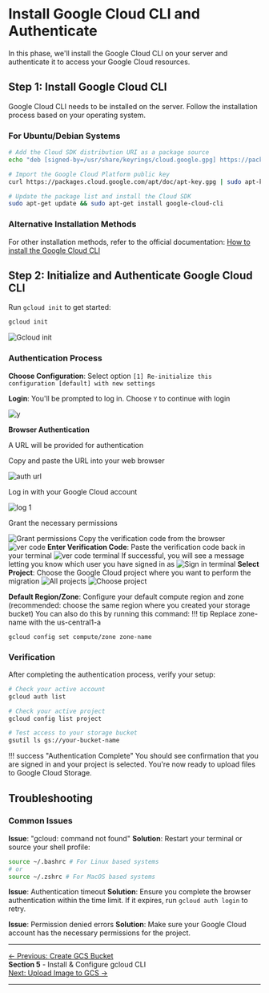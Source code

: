 # Install Google Cloud CLI and Authenticate

In this phase, we'll install the Google Cloud CLI on your server and authenticate it to access your Google Cloud resources.

## Step 1: Install Google Cloud CLI

Google Cloud CLI needs to be installed on the server. Follow the installation process based on your operating system.

### For Ubuntu/Debian Systems

```bash
# Add the Cloud SDK distribution URI as a package source
echo "deb [signed-by=/usr/share/keyrings/cloud.google.gpg] https://packages.cloud.google.com/apt cloud-sdk main" | sudo tee -a /etc/apt/sources.list.d/google-cloud-sdk.list

# Import the Google Cloud Platform public key
curl https://packages.cloud.google.com/apt/doc/apt-key.gpg | sudo apt-key --keyring /usr/share/keyrings/cloud.google.gpg add -

# Update the package list and install the Cloud SDK
sudo apt-get update && sudo apt-get install google-cloud-cli
```

### Alternative Installation Methods

For other installation methods, refer to the official documentation: [How to install the Google Cloud CLI](https://cloud.google.com/sdk/docs/install-sdk)

## Step 2: Initialize and Authenticate Google Cloud CLI

Run `gcloud init` to get started:

```bash
gcloud init
```
![Gcloud init](assets/images/gcloud-init.png)

### Authentication Process

**Choose Configuration**: Select option `[1] Re-initialize this configuration [default] with new settings`

**Login**: You'll be prompted to log in. Choose `Y` to continue with login

  ![y](assets/images/y.png)

**Browser Authentication**

  A URL will be provided for authentication

  Copy and paste the URL into your web browser

  ![auth url](assets/images/auth-url.png)

  Log in with your Google Cloud account

  ![log 1](assets/images/log1.png)

  Grant the necessary permissions

  ![Grant permissions](assets/images/grant-permissions.png)
  Copy the verification code from the browser
  ![ver code](assets/images/ver-code.png)
**Enter Verification Code**: Paste the verification code back in your terminal
  ![ver code terminal](assets/images/ver-code-terminal.png)
If successful, you will see a message letting you know which user you have signed in as
  ![Sign in terminal](assets/images/sign-in-eddie-term.png)
**Select Project**: Choose the Google Cloud project where you want to perform the migration
  ![All projects](assets/images/all-projects.png)
  ![Choose project](assets/images/choose-project.png)

**Default Region/Zone**: Configure your default compute region and zone (recommended: choose the same region where you created your storage bucket)
You can also do this by running this command: 
!!! tip 
    Replace zone-name with the us-central1-a

```
gcloud config set compute/zone zone-name
```


### Verification

After completing the authentication process, verify your setup:

```bash
# Check your active account
gcloud auth list

# Check your active project
gcloud config list project

# Test access to your storage bucket
gsutil ls gs://your-bucket-name
```

!!! success "Authentication Complete"
    You should see confirmation that you are signed in and your project is selected. You're now ready to upload files to Google Cloud Storage.

## Troubleshooting

### Common Issues

**Issue**: "gcloud: command not found"
  **Solution**: Restart your terminal or source your shell profile:
```bash
source ~/.bashrc # For Linux based systems
# or
source ~/.zshrc # For MacOS based systems
```

**Issue**: Authentication timeout
**Solution**: Ensure you complete the browser authentication within the time limit. If it expires, run `gcloud auth login` to retry.

**Issue**: Permission denied errors
**Solution**: Make sure your Google Cloud account has the necessary permissions for the project.

---

<div class="page-nav">
  <div class="nav-item">
    <a href="../migration-gcs-bucket/" class="btn-secondary">← Previous: Create GCS Bucket</a>
  </div>
  <div class="nav-item">
    <span> <strong>Section 5</strong> - Install & Configure gcloud CLI</span>
  </div>
  <div class="nav-item">
    <a href="../migration-upload-image/" class="btn-primary">Next: Upload Image to GCS →</a>
  </div>
</div>

---